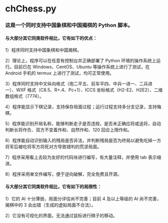 # chChess.py

### 这是一个同时支持中国象棋和中国揭棋的 Python 脚本。

#### 与大部分其它同类软件相比，它有如下的优点：

1）程序同时支持中国象棋和中国揭棋。

2）理论上，程序可以在任意有控制台并正确部署了 Python 环境的操作系统上运行。目前已在 Windows、CentOS、Ubuntu 等操作系统上进行了测试，在 Android 手机的 termux 上进行了测试，均可正常使用。

3）程序同时支持中文纵向格式（炮二平五、前车平四、中兵一进一、二兵进一）、WXF 格式（C8.5、R+.4、Pc+1）、ICCS 坐标格式（H2-E2、H2E2）、二维数组格式（7774）。

4）程序能显示下棋记录，支持保存局面过程；运行过程支持多分支记录，支持悔棋。

5）程序能识别开局名称，能够判断走子是否违规，是否未正确应将或送将，自动判断长将作负、双方不变着作和、自然作和、120 回合上限作和。

6）程序能自动识别输入的残局是否非法，并判断残局是否为终局以避免吃掉一方将军后被吃将军方将死对方导致错判的荒谬局面。

7）程序采用看上去较为友好的代码块进行编写，有大量注释，并使用 tab 表示缩进。

8）程序采用单文件编写，便于逆向破解，完全免费且开源。

#### 与大部分其它同类软件相比，它有如下的局限性：

1）它的 AI 十分薄弱，局面分评估尚不完善；目前 4 及以上等级的 AI 尚不完善，揭棋中的 3 会出错（生成的虚拟局面不合法）。

2）它没有可视化的界面，无法通过鼠标进行棋子的移动。
